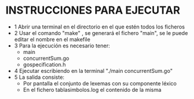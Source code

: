 # INSTRUCCIONES PARA EJECUTAR

- 1 Abrir una terminal en el directorio en el que estén todos los ficheros
- 2 Usar el comando "make" , se generará el fichero "main", 
se le puede editar el nombre en el makefile
- 3 Para la ejecución es necesario tener:
    + main
    + concurrentSum.go
    + gospecification.h
- 4 Ejecutar escribiendo en la terminal "./main concurrentSum.go"
- 5 La salida consiste:
    + Por pantalla el conjunto de lexemas con su componente léxico
    + En el fichero tablasimbolos.log el contenido de la misma
